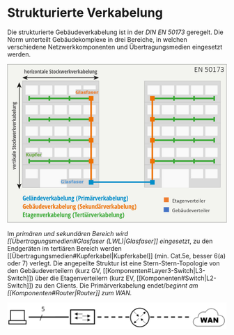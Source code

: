 # Strukturierte Verkabelung
Die strukturierte Gebäudeverkabelung ist in der *DIN EN 50173* geregelt. Die Norm unterteilt Gebäudekomplexe in drei Bereiche, in welchen verschiedene Netzwerkkomponenten und Übertragungsmedien eingesetzt werden.

![](../_Medien/EN_50173.png)

Im *primären und sekundären Bereich wird [[Übertragungsmedien#Glasfaser (LWL)|Glasfaser]] eingesetzt*, zu den Endgeräten im tertiären 
Bereich werden [[Übertragungsmedien#Kupferkabel|Kupferkabel]] (min. Cat.5e, besser 6(a) oder 7) verlegt. Die angepeilte Struktur ist eine Stern-Stern-Topologie von den Gebäudeverteilern (kurz GV, [[Komponenten#Layer3-Switch|L3-Switch]]) über die Etagenverteilern (kurz EV, [[Komponenten#Switch|L2-Switch]]) zu den Clients. Die Primärverkabelung endet/*beginnt am [[Komponenten#Router|Router]] zum WAN.*

![](../_Medien/EN_50173_Netzwerk.png)

